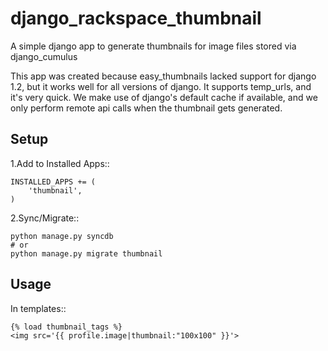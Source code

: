 django_rackspace_thumbnail
==========================

A simple django app to generate thumbnails for image files stored via django_cumulus

This app was created because easy_thumbnails lacked support for django 1.2, but it works well for all versions of django.
It supports temp_urls, and it's very quick. We make use of django's default cache if available, and we only perform remote api calls when the thumbnail gets generated.

Setup
-----

1.Add to Installed Apps::

    INSTALLED_APPS += (
        'thumbnail',
    )
    
2.Sync/Migrate::

    python manage.py syncdb
    # or
    python manage.py migrate thumbnail

    
Usage
-----

In templates::

    {% load thumbnail_tags %}
    <img src='{{ profile.image|thumbnail:"100x100" }}'>



